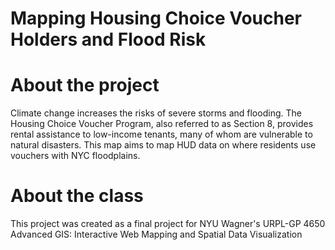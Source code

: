 # Mapping Housing Choice Voucher Holders and Flood Risk 

# About the project
Climate change increases the risks of severe storms and flooding. The Housing Choice Voucher Program, also referred to as Section 8, provides rental assistance to low-income tenants, many of whom are vulnerable to natural disasters. This map aims to map HUD data on where residents use vouchers with NYC floodplains.

# About the class
This project was created as a final project for NYU Wagner's URPL-GP 4650 Advanced GIS: Interactive Web Mapping and Spatial Data Visualization
